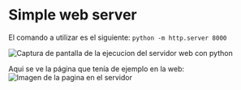 # Simple web server

El comando a utilizar es el siguiente: `python -m http.server 8000`

![Captura de pantalla de la ejecucion del servidor web con python ](./img/Screenshot_python_server)

Aqui se ve la página que tenía de ejemplo en la web:
![Imagen de la pagina en el servidor](./img/Screenshot_python_server_page)
